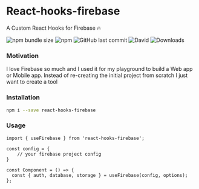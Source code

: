 # React-hooks-firebase

A Custom React Hooks for Firebase 🔥

![npm bundle size](https://img.shields.io/bundlephobia/minzip/react-hooks-firebase)
![npm](https://img.shields.io/npm/v/react-hooks-firebase)
![GitHub last commit](https://img.shields.io/github/last-commit/irhamputra/react-hooks-firebase)
![David](https://img.shields.io/david/irhamputra/react-hooks-firebase)
![Downloads](https://badgen.net/npm/dt/react-hooks-firebase)


### Motivation

I love Firebase so much and I used it for my playground to build a Web app or Mobile app.
Instead of re-creating the initial project from scratch I just want to create a tool

### Installation

```bash
npm i --save react-hooks-firebase
```

### Usage

```tsx
import { useFirebase } from 'react-hooks-firebase';

const config = {
    // your firebase project config
}

const Component = () => {
  const { auth, database, storage } = useFirebase(config, options);
};
```
